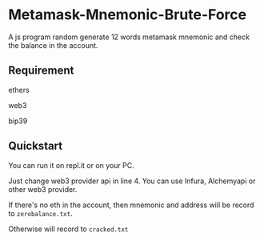 # Metamask-Mnemonic-Brute-Force
A js program random generate 12 words metamask mnemonic and check the balance in the account.

Requirement
-----------------
ethers

web3

bip39

Quickstart
-----------------

You can run it on repl.it or on your PC.

Just change web3 provider api in line 4. You can use Infura, Alchemyapi or other web3 provider.

If there's no eth in the account, then mnemonic and address will be record to `zerobalance.txt`.

Otherwise will record to `cracked.txt`
